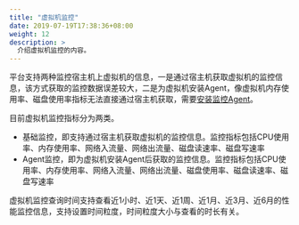 ```yaml
---
title: "虚拟机监控"
date: 2019-07-19T17:38:36+08:00
weight: 12
description: >
  介绍虚拟机监控的内容。
---
```


平台支持两种监控宿主机上虚拟机的信息，一是通过宿主机获取虚拟机的监控信息，该方式获取的监控数据误差较大，二是为虚拟机安装Agent，像虚拟机内存使用率、磁盘使用率指标无法直接通过宿主机获取，需要[安装监控Agent](../../../../monitor_ops/monitor/tutorial/metric/installagent)。


目前虚拟机监控指标分为两类。

- 基础监控，即支持通过宿主机获取虚拟机的监控信息。监控指标包括CPU使用率、内存使用率、网络入流量、网络出流量、磁盘读速率、磁盘写速率
- Agent监控，即为虚拟机安装Agent后获取的监控信息。监控指标包括CPU使用率、内存使用率、网络入流量、网络出流量、磁盘使用率、磁盘读速率、磁盘写速率

虚拟机监控查询时间支持查看近1小时、近1天、近1周、近1月、近3月、近6月的性能监控信息，支持设置时间粒度，时间粒度大小与查看的时长有关。